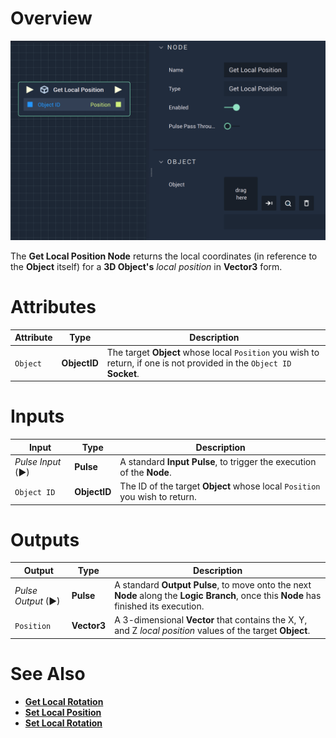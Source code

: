 # Overview

![The Get Local Position Node.](../../../.gitbook/assets/getlocalposition.png)

The **Get Local Position Node** returns the local coordinates (in reference to the **Object** itself)  for a **3D Object's** *local position* in **Vector3** form.

# Attributes

|Attribute|Type|Description|
|---|---|---|
|`Object`|**ObjectID**|The target **Object** whose local `Position` you wish to return, if one is not provided in the `Object ID` **Socket**.|

# Inputs

|Input|Type|Description|
|---|---|---|
|*Pulse Input* (►)|**Pulse**|A standard **Input Pulse**, to trigger the execution of the **Node**.|
| `Object ID` | **ObjectID** | The ID of the target **Object** whose local `Position` you wish to return. |

# Outputs

|Output|Type|Description|
|---|---|---|
|*Pulse Output* (►)|**Pulse**|A standard **Output Pulse**, to move onto the next **Node** along the **Logic Branch**, once this **Node** has finished its execution.|
| `Position` | **Vector3** | A 3-dimensional **Vector** that contains the X, Y, and Z _local position_ values of the target **Object**. |

# See Also

* [**Get Local Rotation**](get-local-rotation.md)
* [**Set Local Position**](set-local-position.md)
* [**Set Local Rotation**](set-local-rotation.md)